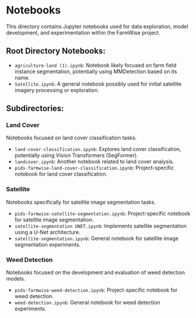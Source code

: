 # Notebooks

This directory contains Jupyter notebooks used for data exploration, model development, and experimentation within the FarmWise project.

## Root Directory Notebooks:

- `agriculture-land (1).ipynb`: Notebook likely focused on farm field instance segmentation, potentially using MMDetection based on its name.
- `Satellite.ipynb`: A general notebook possibly used for initial satellite imagery processing or exploration.

## Subdirectories:

### Land Cover

Notebooks focused on land cover classification tasks.

- `land-cover-classification.ipynb`: Explores land cover classification, potentially using Vision Transformers (SegFormer).
- `landcover.ipynb`: Another notebook related to land cover analysis.
- `pids-farmwise-land-cover-classification.ipynb`: Project-specific notebook for land cover classification.

### Satellite

Notebooks specifically for satellite image segmentation tasks.

- `pids-farmwise-satellite-segmentation.ipynb`: Project-specific notebook for satellite image segmentation.
- `satellite-segmentation UNET.ipynb`: Implements satellite segmentation using a U-Net architecture.
- `satellite-segmentation.ipynb`: General notebook for satellite image segmentation experiments.

### Weed Detection

Notebooks focused on the development and evaluation of weed detection models.

- `pids-farmwise-weed-detection.ipynb`: Project-specific notebook for weed detection.
- `weed-detection.ipynb`: General notebook for weed detection experiments.